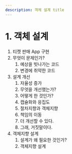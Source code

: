 ```yaml
---
description: 객체 설계 title
---
```


# 1. 객체 설계

1. 티켓 판매 App 구현
2. 무엇이 문제인가?
   1. 예상을 빗나가는 코드
   2. 변경에 취약한 코드
3. 설계 개선
   1. 자율성 증가
   2. 무엇을 개선했는가?
   3. 어떻게 한 것인가?
   4. 캡슐화와 응집도
   5. 절차지향과 객체지향
   6. 책임의 이동
   7. 더 개선할 수 있다.
   8. 그래, 거짓말이다.
4. 객체지향 설계
   1. 설계가 왜 필요한 것인가?
   2. 객체지향 설계
